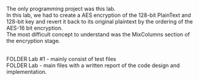 The only programming project was this lab.
<br>
In this lab,  we had to create a AES encryption of the 128-bit PlainText and 128-bit key and revert it back to its original plaintext by the ordering
of the AES-16 bit encryption.
<br>
The most difficult concept to understand was the MixColumns section of the encryption stage.
<br>

<br>
FOLDER Lab #1 - mainly consist of test files 
<br>
FOLDER Lab - main files with a written report of the code design and implementation.
